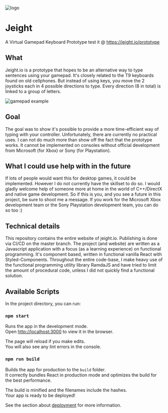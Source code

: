 

![logo](https://jeight.io/logo4github.png)

# Jeight
A Virtual Gamepad Keyboard Prototype
test it @ https://jeight.io/prototype

## What

Jeight.io is a prototype that hopes to be an alternative way to type sentences using your gamepad. It's closely related to the T9 keyboards found on old cellphones. But instead of using keys, you move the 2 joysticks each in 4 possible directions to type. Every direction (8 in total) is linked to a group of letters.

![gamepad example](https://jeight.io/gamepad.png)

## Goal
The goal was to show it's possible to provide a more time-efficient way of typing with your controller. Unfortunately, there are currently no practical uses. I can not do much more than show off the fact that the prototype works. It cannot be implemented on consoles without official development from Microsoft (for Xbox) or Sony (for Playstation).

## What I could use help with in the future
If lots of people would want this for desktop games, it could be implemented. However I do not currently have the skillset to do so. I would gladly welcome help of someone more at home in the world of C++/DirectX and native game development. So if this is you, and you see a future in this project, be sure to shoot me a message. If you work for the Microsoft Xbox development team or the Sony Playstation development team, you can do so too :)

## Technical details
This repository contains the entire website of jeight.io. Publishing is done via CI/CD on the master branch.
The project (and website) are written as a Javascript application with a focus (as a learning experience) on functional programming. It's component based, written in functional vanilla React with Styled-Components. Throughout the entire code-base, I make heavy use of the functional programming utility library RamdaJS and have tried to limit the amount of procedural code, unless I did not quickly find a functional solution.

## Available Scripts

In the project directory, you can run:

### `npm start`

Runs the app in the development mode.<br>
Open [http://localhost:3000](http://localhost:3000) to view it in the browser.

The page will reload if you make edits.<br>
You will also see any lint errors in the console.


### `npm run build`

Builds the app for production to the `build` folder.<br>
It correctly bundles React in production mode and optimizes the build for the best performance.

The build is minified and the filenames include the hashes.<br>
Your app is ready to be deployed!

See the section about [deployment](https://facebook.github.io/create-react-app/docs/deployment) for more information.
